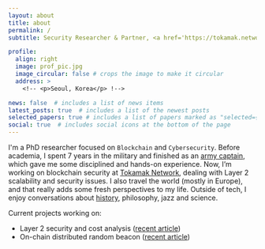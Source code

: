 ```yaml
---
layout: about
title: about
permalink: /
subtitle: Security Researcher & Partner, <a href='https://tokamak.network/'>Tokamak Network</a> | Adjunct Professor, Korea University <br> orion-alpha_at_korea.ac.kr

profile:
  align: right
  image: prof_pic.jpg
  image_circular: false # crops the image to make it circular
  address: >
    <!-- <p>Seoul, Korea</p> !-->

news: false  # includes a list of news items
latest_posts: true  # includes a list of the newest posts
selected_papers: true # includes a list of papers marked as "selected={true}"
social: true  # includes social icons at the bottom of the page
---
```




I'm a PhD researcher focused on `Blockchain` and `Cybersecurity`. Before academia, I spent 7 years in the military and finished as an <a href="/blog/2023/militray-duty/">army captain</a>, which gave me some disciplined and hands-on experience. Now, I’m working on blockchain security at <a href="https://www.tokamak.network/about">Tokamak Network</a>, dealing with Layer 2 scalability and security issues. I also travel the world (mostly in Europe), and that really adds some fresh perspectives to my life. Outside of tech, I enjoy conversations about <a href="https://suhyeonlee.xyz/blog/2024/trip-in-Prague/">history</a>, philosophy, jazz and science.


Current projects working on:
<ul>
    <li> Layer 2 security and cost analysis (<a href='https://arxiv.org/abs/2410.04111'>recent article</a>)</li>
    <li> On-chain distributed random beacon (<a href='https://arxiv.org/abs/2405.06498'>recent article</a>) </li>
</ul>